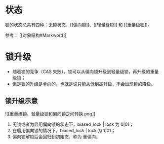 # 状态
锁的状态总共有四种：无锁状态、[[偏向锁]]、[[轻量级锁]] 和 [[重量级锁]]。

参考：
[[对象结构#Markword]]

# 锁升级
- 随着锁的竞争（CAS 失败），锁可以从偏向锁升级到轻量级锁，再升级的重量级锁；
- 但是锁的升级是单向的，也就是说只能从低到高升级，不会出现锁的降级。

## 锁升级示意
![[重量级锁、轻量级锁和偏向锁之间转换.png]]

1. 无锁或者为启用偏向锁的状态下，biased_lock | lock 为 0|01；
2. 在启用偏向锁的情况下，biased_lock | lock 为 1|01； 
3. 偏向锁解锁后会回归到初始态，称为 重偏向。
